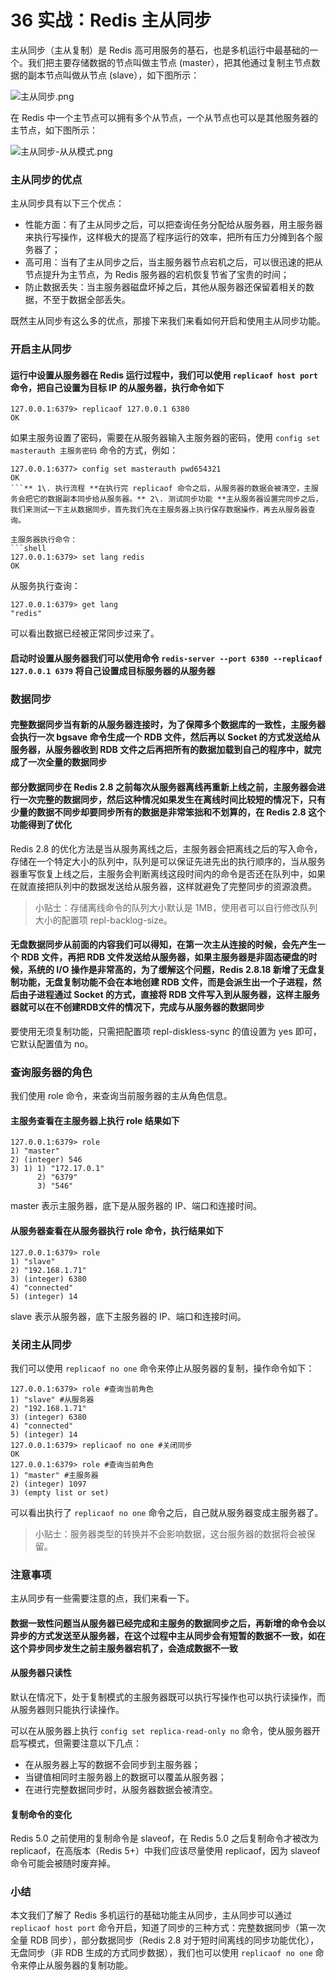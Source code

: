 # 36 实战：Redis 主从同步

主从同步（主从复制）是 Redis 高可用服务的基石，也是多机运行中最基础的一个。我们把主要存储数据的节点叫做主节点 (master），把其他通过复制主节点数据的副本节点叫做从节点 (slave），如下图所示：

![主从同步.png](assets/29675e90-800a-11ea-8186-75c206477f1e)

在 Redis 中一个主节点可以拥有多个从节点，一个从节点也可以是其他服务器的主节点，如下图所示：

![主从同步-从从模式.png](assets/369eda70-800a-11ea-b751-6ff511beda88)

### 主从同步的优点

主从同步具有以下三个优点：

- 性能方面：有了主从同步之后，可以把查询任务分配给从服务器，用主服务器来执行写操作，这样极大的提高了程序运行的效率，把所有压力分摊到各个服务器了；
- 高可用：当有了主从同步之后，当主服务器节点宕机之后，可以很迅速的把从节点提升为主节点，为 Redis 服务器的宕机恢复节省了宝贵的时间；
- 防止数据丢失：当主服务器磁盘坏掉之后，其他从服务器还保留着相关的数据，不至于数据全部丢失。

既然主从同步有这么多的优点，那接下来我们来看如何开启和使用主从同步功能。

### 开启主从同步

#### **运行中设置从服务器**在 Redis 运行过程中，我们可以使用 `replicaof host port` 命令，把自己设置为目标 IP 的从服务器，执行命令如下

```shell
127.0.0.1:6379> replicaof 127.0.0.1 6380
OK
```

如果主服务设置了密码，需要在从服务器输入主服务器的密码，使用 `config set masterauth 主服务密码` 命令的方式，例如：

```shell
127.0.0.1:6377> config set masterauth pwd654321
OK
```** 1\. 执行流程 **在执行完 replicaof 命令之后，从服务器的数据会被清空，主服务会把它的数据副本同步给从服务器。** 2\. 测试同步功能 **主从服务器设置完同步之后，我们来测试一下主从数据同步，首先我们先在主服务器上执行保存数据操作，再去从服务器查询。

主服务器执行命令：
```shell
127.0.0.1:6379> set lang redis
OK
```

从服务执行查询：

```shell
127.0.0.1:6379> get lang
"redis"
```

可以看出数据已经被正常同步过来了。

#### **启动时设置从服务器**我们可以使用命令 `redis-server --port 6380 --replicaof 127.0.0.1 6379` 将自己设置成目标服务器的从服务器

### 数据同步

#### **完整数据同步**当有新的从服务器连接时，为了保障多个数据库的一致性，主服务器会执行一次 bgsave 命令生成一个 RDB 文件，然后再以 Socket 的方式发送给从服务器，从服务器收到 RDB 文件之后再把所有的数据加载到自己的程序中，就完成了一次全量的数据同步

#### **部分数据同步**在 Redis 2.8 之前每次从服务器离线再重新上线之前，主服务器会进行一次完整的数据同步，然后这种情况如果发生在离线时间比较短的情况下，只有少量的数据不同步却要同步所有的数据是非常笨拙和不划算的，在 Redis 2.8 这个功能得到了优化

Redis 2.8 的优化方法是当从服务离线之后，主服务器会把离线之后的写入命令，存储在一个特定大小的队列中，队列是可以保证先进先出的执行顺序的，当从服务器重写恢复上线之后，主服务会判断离线这段时间内的命令是否还在队列中，如果在就直接把队列中的数据发送给从服务器，这样就避免了完整同步的资源浪费。

> 小贴士：存储离线命令的队列大小默认是 1MB，使用者可以自行修改队列大小的配置项 repl-backlog-size。

#### **无盘数据同步**从前面的内容我们可以得知，在第一次主从连接的时候，会先产生一个 RDB 文件，再把 RDB 文件发送给从服务器，如果主服务器是非固态硬盘的时候，系统的 I/O 操作是非常高的，为了缓解这个问题，Redis 2.8.18 新增了无盘复制功能，无盘复制功能不会在本地创建 RDB 文件，而是会派生出一个子进程，然后由子进程通过 Socket 的方式，直接将 RDB 文件写入到从服务器，这样主服务器就可以在不创建RDB文件的情况下，完成与从服务器的数据同步

要使用无须复制功能，只需把配置项 repl-diskless-sync 的值设置为 yes 即可，它默认配置值为 no。

### 查询服务器的角色

我们使用 role 命令，来查询当前服务器的主从角色信息。

#### **主服务查看**在主服务器上执行 role 结果如下

```shell
127.0.0.1:6379> role
1) "master"
2) (integer) 546
3) 1) 1) "172.17.0.1"
      2) "6379"
      3) "546"
```

master 表示主服务器，底下是从服务器的 IP、端口和连接时间。

#### **从服务器查看**在从服务器执行 role 命令，执行结果如下

```shell
127.0.0.1:6379> role
1) "slave"
2) "192.168.1.71"
3) (integer) 6380
4) "connected"
5) (integer) 14
```

slave 表示从服务器，底下主服务器的 IP、端口和连接时间。

### 关闭主从同步

我们可以使用 `replicaof no one` 命令来停止从服务器的复制，操作命令如下：

```shell
127.0.0.1:6379> role #查询当前角色
1) "slave" #从服务器
2) "192.168.1.71"
3) (integer) 6380
4) "connected"
5) (integer) 14
127.0.0.1:6379> replicaof no one #关闭同步
OK
127.0.0.1:6379> role #查询当前角色
1) "master" #主服务器
2) (integer) 1097
3) (empty list or set)
```

可以看出执行了 `replicaof no one` 命令之后，自己就从服务器变成主服务器了。

> 小贴士：服务器类型的转换并不会影响数据，这台服务器的数据将会被保留。

### 注意事项

主从同步有一些需要注意的点，我们来看一下。

#### **数据一致性问题**当从服务器已经完成和主服务的数据同步之后，再新增的命令会以异步的方式发送至从服务器，在这个过程中主从同步会有短暂的数据不一致，如在这个异步同步发生之前主服务器宕机了，会造成数据不一致

#### **从服务器只读性**

默认在情况下，处于复制模式的主服务器既可以执行写操作也可以执行读操作，而从服务器则只能执行读操作。

可以在从服务器上执行 `config set replica-read-only no` 命令，使从服务器开启写模式，但需要注意以下几点：

- 在从服务器上写的数据不会同步到主服务器；
- 当键值相同时主服务器上的数据可以覆盖从服务器；
- 在进行完整数据同步时，从服务器数据会被清空。

#### **复制命令的变化**

Redis 5.0 之前使用的复制命令是 slaveof，在 Redis 5.0 之后复制命令才被改为 replicaof，在高版本（Redis 5+）中我们应该尽量使用 replicaof，因为 slaveof 命令可能会被随时废弃掉。

### 小结

本文我们了解了 Redis 多机运行的基础功能主从同步，主从同步可以通过 `replicaof host port` 命令开启，知道了同步的三种方式：完整数据同步（第一次全量 RDB 同步），部分数据同步（Redis 2.8 对于短时间离线的同步功能优化），无盘同步（非 RDB 生成的方式同步数据），我们也可以使用 `replicaof no one` 命令来停止从服务器的复制功能。
